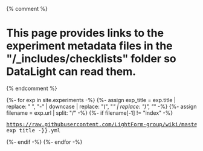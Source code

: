 ---
---

{% comment %} 
  # This page provides links to the experiment metadata files in the "/_includes/checklists" folder so DataLight can read them.
{% endcomment %} 

{%- for exp in site.experiments -%}
  {%- assign exp_title = exp.title | replace: " ", "-" | downcase | replace: "(", "_" | replace: ")", "_" -%}
  {%- assign filename = exp.url | split: "/" -%}
  {%- if filename[-1] != "index" -%}
    <pre>https://raw.githubusercontent.com/LightForm-group/wiki/master/_includes/checklists/{{- exp_title -}}.yml</pre>
  {%- endif -%}
{%- endfor -%}
